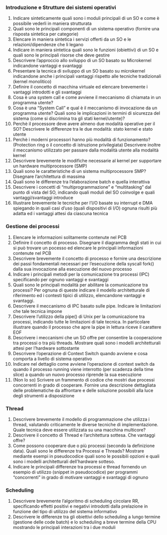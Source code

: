 
### Introduzione e Strutture dei sistemi operativi
1. Indicare sinteticamente quali sono i moduli principali di un SO e come è possibile vederli in maniera strutturata
2. Quali sono le principali componenti di un sistema operativo (fornire una risposta sintetica per categorie)
3. Elencare in maniera sintetica i servizi offerti da un SO e le relazioni/dipendenze che li legano
4. Indicare in maniera sintetica quali sono le funzioni (obiettivi) di un SO e quali sono le principali risorse che deve gestire
5. Descrivere l’approccio allo sviluppo di un SO basato su Microkernel indicandone vantaggi e svantaggi
6. Presentare la tecnica di sviluppo di un SO basato su microkernel indicandone anche i principali vantaggi rispetto alle tecniche tradizionali (kernel monolitico)
7. Definire il concetto di macchina virtuale ed elencare brevemente i vantaggi introdotti e gli svantaggi
8. Cosa è una system call e come avviene il meccanismo di chiamata in un programma utente?
9. Cosa è una “System Call” e qual è il meccanismo di invocazione da un programma utente? Quali sono le implicazioni in termini di sicurezza del sistema (come si discrimina tra gli stati kernel/utente)?
10. Perchè il processore deve avere almeno due modalità operative per il SO? Descrivere le differenze tra le due modalità: stato kernel e stato utente
11. Perchè i moderni processori hanno più modalità di funzionamento? (Protection ring o il concetto di istruzione privilegiata) Descrivere inoltre il meccanismo utilizzato per passare dalla modalità utente alla modalità kernel
12. Descrivere brevemente le modifiche necessarie al kernel per supportare un hardware multiprocessore (SMP)
13. Quali sono le caratteristiche di un sistema multiprocessore SMP? Disegnare l’architettura di massima
14. Quali sono le differenze tra l’elaborazione batch e quella interattiva
15. Descrivere i concetti di “multiprogrammazione” e “multitasking” dal punto di vista del SO, indicando quali moduli del SO coinvolge e quali vantaggi/svantaggi introduce
16. Illustrare brevemente le tecniche per l’I/O basate su interrupt e DMA spiegando in quali casi d’uso (quali dispositivi di I/O) ognuna risulti più adatta ed i vantaggi attesi da ciascuna tecnica

### Gestione dei processi
1. Elencare le informazioni solitamente contenute nel PCB
2. Definire il concetto di processo. Disegnare il diagramma degli stati in cui si può trovare un pocesso ed elencare le principali informazioni contenute nel PCB
3. Descrivere brevemente il concetto di processo e fornire una descrizione dei passi fondamentali necessari per l’esecuzione della syscall fork() dalla sua invocazione alla esecuzione del nuovo processo
4. Indicare i principali metodi per la comunicazione tra processi (IPC) specificando per ognuno vantaggi e svantaggi
5. Quali sono le principali modalità per abilitare la comunicazione tra processi? Per ognuna di queste indicare il modello architetturale di riferimento ed i contesti tipici di utilizzo, elencandone vantaggi e svantaggi.
6. Descrivere il meccanismo di IPC basato sulle pipe. Indicare le limitazioni che tale tecnica impone
7. Descrivere l’utilizzo della pipe() di Unix per la comunicazione tra processi, indicando tutte le limitazioni di tale tecnica. In particolare illustrare quando il processo che apre la pipe in lettura riceve il carattere EOF
8. Descrivere i meccanismi che un SO offre per consentire la cooperazione tra processi o tra più threads. Mostrare quali sono i modelli architetturali attesi per l’hardware sottostante
9. Descrivere l’operazione di Context Switch quando avviene e cosa comporta a livello di sistema operativo
10. Indicare nel dettaglio come avviene l’operazione di context switch da quando il processo running viene interrotto (per scadenza della time slice) a quando un nuovo processo riprende la sua esecuzione
11. (Non lo so) Scrivere un frammento di codice che mostri due processi concorrenti in grado di cooperare. Fornire una descrizione dettagliata delle problematiche da affrontare e delle soluzione possibili alla luce degli strumenti a disposizione

### Thread
1. Descrivere brevemente il modello di programmazione che utilizza i thread, valutando criticamente le diverse tecniche di implementazione. Quale tecnica deve essere utilizzata su una macchina multicore?
2. Descrivere il concetto di Thread e l’architettura sottesa. Che vantaggi offre?
3. Come possono cooperare due o più processi (secondo la definizione data). Quali sono le differenze tra Processi e Threads? Mostrare mediante esempi in pseudocodice quali sono le possibili opzioni e quali sono i modelli architetturali dell’hardware sotteso.
4. Indicare le principali differenze tra processi e thread fornendo un esempio di utilizzo (snippet in pseudocodice) per programmi “concorrenti” in grado di motivare vantaggi e svantaggi di ognuno

### Scheduling
1. Descrivere brevemente l’algoritmo di scheduling circolare RR, specificando effetti positivi e negativi introdotti dalla prelazione in funzione del tipo di utilizzo del sistema informativo
2. Descrivere le differenze tra gli obiettivi dello scheduling a lungo termine (gestione delle code batch) e lo scheduling a breve termine della CPU mostrando le principali interazioni tra i due moduli